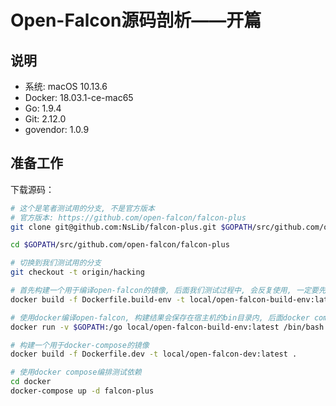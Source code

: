 # Open-Falcon源码剖析——开篇

## 说明

* 系统: macOS 10.13.6
* Docker: 18.03.1-ce-mac65
* Go: 1.9.4
* Git: 2.12.0
* govendor: 1.0.9

## 准备工作

下载源码：

```bash
# 这个是笔者测试用的分支, 不是官方版本
# 官方版本: https://github.com/open-falcon/falcon-plus
git clone git@github.com:NsLib/falcon-plus.git $GOPATH/src/github.com/open-falcon/falcon-plus

cd $GOPATH/src/github.com/open-falcon/falcon-plus

# 切换到我们测试用的分支
git checkout -t origin/hacking

# 首先构建一个用于编译open-falcon的镜像, 后面我们测试过程中, 会反复使用, 一定要先配置好
docker build -f Dockerfile.build-env -t local/open-falcon-build-env:latest .

# 使用docker编译open-falcon, 构建结果会保存在宿主机的bin目录内, 后面docker compose编排时会被使用
docker run -v $GOPATH:/go local/open-falcon-build-env:latest /bin/bash -c 'cd /go/src/github.com/open-falcon/falcon-plus && make -f Makefile.dev dev'

# 构建一个用于docker-compose的镜像
docker build -f Dockerfile.dev -t local/open-falcon-dev:latest .

# 使用docker compose编排测试依赖
cd docker
docker-compose up -d falcon-plus
```
